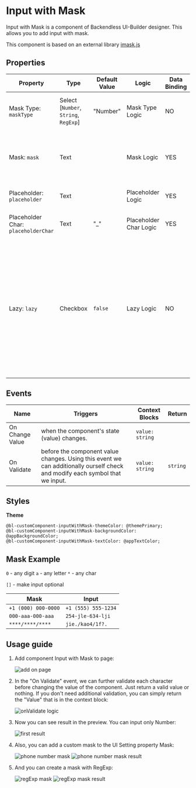 # Input with Mask

Input with Mask is a component of Backendless UI-Builder designer. This allows you to add input with mask.

This component is based on an external library [imask.js](https://github.com/uNmAnNeR/imaskjs)

## Properties

| Property                            | Type                                  | Default Value | Logic                  | Data Binding | UI Setting | Description                                                                                                                                                                                                                                               |
| ----------------------------------- | ------------------------------------- | ------------- | ---------------------- | ------------ | ---------- | --------------------------------------------------------------------------------------------------------------------------------------------------------------------------------------------------------------------------------------------------------- |
| Mask Type: `maskType`               | Select [`Number`, `String`, `RegExp`] | "Number"      | Mask Type Logic        | NO           | YES        | Allows select type of mask(Number, String, RegExp).                                                                                                                                                                                                       |
| Mask: `mask`                        | Text                                  |               | Mask Logic             | YES          | YES        | Allows to specify mask. 0 - any digit; a - any letter; * - any char. Or you can write RegExp.                                                                                                                                                             |
| Placeholder: `placeholder`          | Text                                  |               | Placeholder Logic      | YES          | YES        | Allows to specify placeholder.                                                                                                                                                                                                                            |
| Placeholder Char: `placeholderChar` | Text                                  | "_"           | Placeholder Char Logic | YES          | YES        | Allows to specify placeholder char.                                                                                                                                                                                                                       |
| Lazy: `lazy`                        | Checkbox                              | `false`       | Lazy Logic             | NO           | YES        | Allows to specify lazy or not lazy. Lazy it's when the input doesn't display the template of the mask. For example, Mask: `000 000 000`, Placeholder Char: `_`, Lazy: `checked` input will be empty, but if Lazy: `unchecked` input will be `___ ___ ___` |

## Events

| Name            | Triggers                                                                                                                     | Context Blocks  | Return   |
| --------------- | ---------------------------------------------------------------------------------------------------------------------------- | --------------- | -------- |
| On Change Value | when the component's state (value) changes.                                                                                  | `value: string` |          |
| On Validate     | before the component value changes. Using this event we can additionally ourself check and modify each symbol that we input. | `value: string` | `string` |

## Styles

**Theme**
````
@bl-customComponent-inputWithMask-themeColor: @themePrimary;
@bl-customComponent-inputWithMask-backgroundColor: @appBackgroundColor;
@bl-customComponent-inputWithMask-textColor: @appTextColor;
````

## Mask Example

`0` - any digit
`a` - any letter
`*` - any char

`[]` - make input optional

| Mask                | Input               |
| ------------------- | ------------------- |
| `+1 (000) 000-0000` | `+1 (555) 555-1234` |
| `000-aaa-000-aaa`   | `254-jle-634-lji`   |
| `****/****/****`    | `jie./kao4/1f?.`    |

## Usage guide

1. Add component Input with Mask to page:

    <img src="./example-images/add-on-page.jpg" alt="add on page" />

2. In the "On Validate" event, we can further validate each character before changing the value of the component. Just return a valid value or nothing. If you don't need additional validation, you can simply return the "Value" that is in the context block:

    <img src="./example-images/on-validate-logic.jpg" alt="onValidate logic" />

3. Now you can see result in the preview. You can input only Number:

    <img src="./example-images/first-result.jpg" alt="first result" />

4. Also, you can add a custom mask to the UI Setting property Mask:

    <img src="./example-images/phone-number-mask.jpg" alt="phone number mask" />
    <img src="./example-images/phone-number-mask-result.jpg" alt="phone number mask result" />

5. And you can create a mask with RegExp:

   <img src="./example-images/regexp-mask.jpg" alt="regExp mask" />
   <img src="./example-images/regexp-mask-result.jpg" alt="regExp mask result" />
